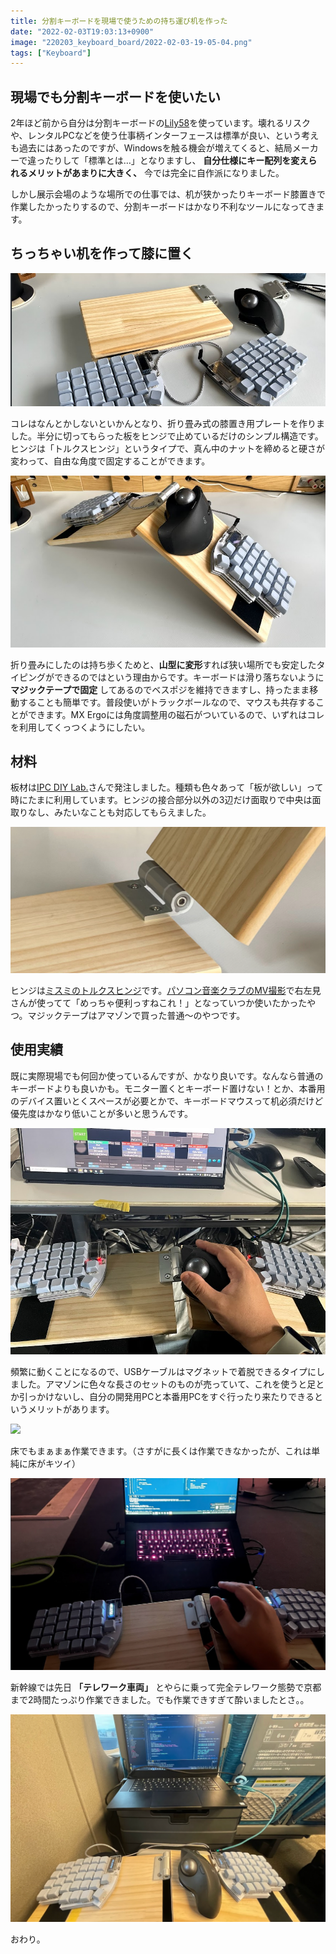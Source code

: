 ```yaml
---
title: 分割キーボードを現場で使うための持ち運び机を作った
date: "2022-02-03T19:03:13+0900"
image: "220203_keyboard_board/2022-02-03-19-05-04.png"
tags: ["Keyboard"]
---
```


## 現場でも分割キーボードを使いたい
2年ほど前から自分は分割キーボードの[Lily58](https://github.com/kata0510/Lily58)を使っています。壊れるリスクや、レンタルPCなどを使う仕事柄インターフェースは標準が良い、という考えも過去にはあったのですが、Windowsを触る機会が増えてくると、結局メーカーで違ったりして「標準とは…」となりますし、 **自分仕様にキー配列を変えられるメリットがあまりに大きく、** 今では完全に自作派になりました。

しかし展示会場のような場所での仕事では、机が狭かったりキーボード膝置きで作業したかったりするので、分割キーボードはかなり不利なツールになってきます。

## ちっちゃい机を作って膝に置く

![](2022-02-03-19-05-04.png)

コレはなんとかしないといかんとなり、折り畳み式の膝置き用プレートを作りました。半分に切ってもらった板をヒンジで止めているだけのシンプル構造です。ヒンジは「トルクスヒンジ」というタイプで、真ん中のナットを締めると硬さが変わって、自由な角度で固定することができます。

![](2022-02-03-19-07-55.png)

 折り畳みにしたのは持ち歩くためと、**山型に変形**すれば狭い場所でも安定したタイピングができるのではという理由からです。キーボードは滑り落ちないように **マジックテープで固定** してあるのでベスポジを維持できますし、持ったまま移動することも簡単です。普段使いがトラックボールなので、マウスも共存することができます。MX Ergoには角度調整用の磁石がついているので、いずれはコレを利用してくっつくようにしたい。


## 材料

板材は[IPC DIY Lab.](https://diy-lab.jp/)さんで発注しました。種類も色々あって「板が欲しい」って時にたまに利用しています。ヒンジの接合部分以外の3辺だけ面取りで中央は面取りなし、みたいなことも対応してもらえました。

![](2022-02-03-19-42-59.png)

ヒンジは[ミスミのトルクスヒンジ](https://jp.misumi-ec.com/vona2/detail/110302267670/?KWSearch=%e3%83%88%e3%83%ab%e3%82%af%20%e3%83%92%e3%83%b3%e3%82%b8&searchFlow=results2products&list=PageSearchResult)です。[パソコン音楽クラブのMV撮影](https://newreel.jp/feature/4901)で右左見さんが使ってて「めっちゃ便利っすねこれ！」となっていつか使いたかったやつ。マジックテープはアマゾンで買った普通～のやつです。

## 使用実績

既に実際現場でも何回か使っているんですが、かなり良いです。なんなら普通のキーボードよりも良いかも。モニター置くとキーボード置けない！とか、本番用のデバイス置いとくスペースが必要とかで、キーボードマウスって机必須だけど優先度はかなり低いことが多いと思うんです。

![](2022-02-03-19-20-15.png)

頻繁に動くことになるので、USBケーブルはマグネットで着脱できるタイプにしました。アマゾンに色々な長さのセットのものが売っていて、これを使うと足とか引っかけないし、自分の開発用PCと本番用PCをすぐ行ったり来たりできるというメリットがあります。

![](change.gif)

床でもまぁまぁ作業できます。（さすがに長くは作業できなかったが、これは単純に床がキツイ）

![](2022-02-03-19-27-27.png)

新幹線では先日 **「テレワーク車両」** とやらに乗って完全テレワーク態勢で京都まで2時間たっぷり作業できました。でも作業できすぎて酔いましたとさ。。

![](2022-02-03-19-29-00.png)

おわり。
